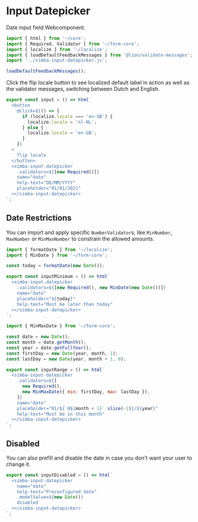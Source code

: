 # Input Datepicker

Date input field Webcomponent.

```js script
import { html } from '~/core';
import { Required, Validator } from '~/form-core';
import { localize } from '~/localize';
import { loadDefaultFeedbackMessages } from '@lion/validate-messages';
import '../simba-input-datepicker.js';

loadDefaultFeedbackMessages();
```

Click the flip locale button to see localized default label in action as well as the validator messages, switching between Dutch and English.

```js preview-story
export const input = () => html`
  <button
    @click=${() => {
      if (localize.locale === 'en-GB') {
        localize.locale = 'nl-NL';
      } else {
        localize.locale = 'en-GB';
      }
    }}
  >
    flip locale
  </button>
  <simba-input-datepicker
    .validators=${[new Required()]}
    name="date"
    help-text="DD/MM/YYYY"
    placeholder="01/01/2021"
  ></simba-input-datepicker>
`;
```

## Date Restrictions

You can import and apply specific `NumberValidator`s, like `MinNumber`, `MaxNumber` or `MinMaxNumber` to constrain the allowed amounts.

```js preview-story
import { formatDate } from '~/localize';
import { MinDate } from '~/form-core';

const today = formatDate(new Date());

export const inputMinimum = () => html`
  <simba-input-datepicker
    .validators=${[new Required(), new MinDate(new Date())]}
    name="date"
    placeholder="${today}"
    help-text="Must be later than today"
  ></simba-input-datepicker>
`;
```

```js preview-story
import { MinMaxDate } from '~/form-core';

const date = new Date();
const month = date.getMonth();
const year = date.getFullYear();
const firstDay = new Date(year, month, 1);
const lastDay = new Date(year, month + 1, 0);

export const inputRange = () => html`
  <simba-input-datepicker
    .validators=${[
      new Required(),
      new MinMaxDate({ min: firstDay, max: lastDay }),
    ]}
    name="date"
    placeholder="01/${`0${month + 1}`.slice(-2)}/${year}"
    help-text="Must be in this month"
  ></simba-input-datepicker>
`;
```

## Disabled

You can also prefill and disable the date in case you don't want your user to change it.

```js preview-story
export const inputDisabled = () => html`
  <simba-input-datepicker
    name="date"
    help-text="Preconfigured date"
    .modelValue=${new Date()}
    disabled
  ></simba-input-datepicker>
`;
```

